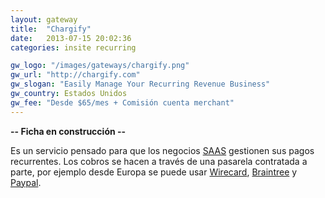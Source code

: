 ```yaml
---
layout: gateway
title:  "Chargify"
date:   2013-07-15 20:02:36
categories: insite recurring

gw_logo: "/images/gateways/chargify.png"
gw_url: "http://chargify.com"
gw_slogan: "Easily Manage Your Recurring Revenue Business"
gw_country: Estados Unidos
gw_fee: "Desde $65/mes + Comisión cuenta merchant"
---
```


**-- Ficha en construcción --**

Es un servicio pensado para que los negocios [SAAS](/saas/) gestionen sus pagos recurrentes. Los cobros se hacen a través de una pasarela contratada a parte, por ejemplo desde Europa se puede usar [Wirecard](wirecard.html), [Braintree](braintree.html) y [Paypal](paypal.html).